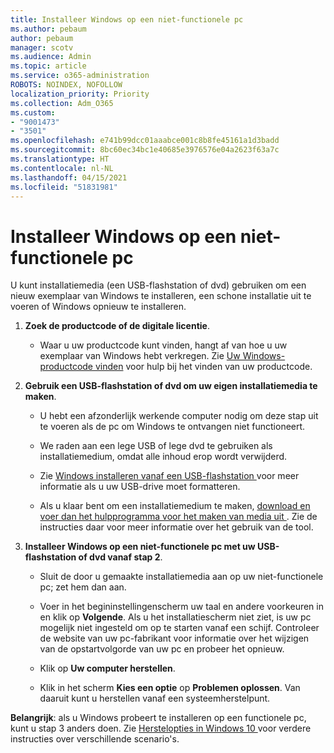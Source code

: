 ```yaml
---
title: Installeer Windows op een niet-functionele pc
ms.author: pebaum
author: pebaum
manager: scotv
ms.audience: Admin
ms.topic: article
ms.service: o365-administration
ROBOTS: NOINDEX, NOFOLLOW
localization_priority: Priority
ms.collection: Adm_O365
ms.custom:
- "9001473"
- "3501"
ms.openlocfilehash: e741b99dcc01aaabce001c8b8fe45161a1d3badd
ms.sourcegitcommit: 8bc60ec34bc1e40685e3976576e04a2623f63a7c
ms.translationtype: HT
ms.contentlocale: nl-NL
ms.lasthandoff: 04/15/2021
ms.locfileid: "51831981"
---
```

# <a name="install-windows-on-a-nonfunctional-pc"></a>Installeer Windows op een niet-functionele pc

U kunt installatiemedia (een USB-flashstation of dvd) gebruiken om een nieuw exemplaar van Windows te installeren, een schone installatie uit te voeren of Windows opnieuw te installeren.

1. **Zoek de productcode of de digitale licentie**.

    - Waar u uw productcode kunt vinden, hangt af van hoe u uw exemplaar van Windows hebt verkregen. Zie [Uw Windows-productcode vinden](https://support.microsoft.com/help/10749/windows-10-find-product-key) voor hulp bij het vinden van uw productcode. 

2. **Gebruik een USB-flashstation of dvd om uw eigen installatiemedia te maken**.

    - U hebt een afzonderlijk werkende computer nodig om deze stap uit te voeren als de pc om Windows te ontvangen niet functioneert.

    - We raden aan een lege USB of lege dvd te gebruiken als installatiemedium, omdat alle inhoud erop wordt verwijderd.

    - Zie [ Windows installeren vanaf een USB-flashstation ](https://docs.microsoft.com/windows-hardware/manufacture/desktop/install-windows-from-a-usb-flash-drive) voor meer informatie als u uw USB-drive moet formatteren.

    - Als u klaar bent om een installatiemedium te maken, [ download en voer dan het hulpprogramma voor het maken van media uit ](https://www.microsoft.com/software-download/windows10). Zie de instructies daar voor meer informatie over het gebruik van de tool.

3. **Installeer Windows op een niet-functionele pc met uw USB-flashstation of dvd vanaf stap 2**.

    - Sluit de door u gemaakte installatiemedia aan op uw niet-functionele pc; zet hem dan aan.

    - Voer in het begininstellingenscherm uw taal en andere voorkeuren in en klik op **Volgende**. Als u het installatiescherm niet ziet, is uw pc mogelijk niet ingesteld om op te starten vanaf een schijf. Controleer de website van uw pc-fabrikant voor informatie over het wijzigen van de opstartvolgorde van uw pc en probeer het opnieuw.

    - Klik op **Uw computer herstellen**.

    - Klik in het scherm **Kies een optie** op **Problemen oplossen**. Van daaruit kunt u herstellen vanaf een systeemherstelpunt.

**Belangrijk**: als u Windows probeert te installeren op een functionele pc, kunt u stap 3 anders doen. Zie [ Herstelopties in Windows 10 ](https://support.microsoft.com/help/12415/windows-10-recovery-options) voor verdere instructies over verschillende scenario's.
